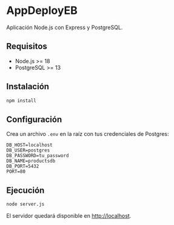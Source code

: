 # AppDeployEB

Aplicación Node.js con Express y PostgreSQL.

## Requisitos
- Node.js >= 18
- PostgreSQL >= 13

## Instalación
```bash
npm install
```

## Configuración
Crea un archivo `.env` en la raíz con tus credenciales de Postgres:
```
DB_HOST=localhost
DB_USER=postgres
DB_PASSWORD=tu_password
DB_NAME=productsdb
DB_PORT=5432
PORT=80
```

## Ejecución
```bash
node server.js
```

El servidor quedará disponible en [http://localhost](http://localhost).
